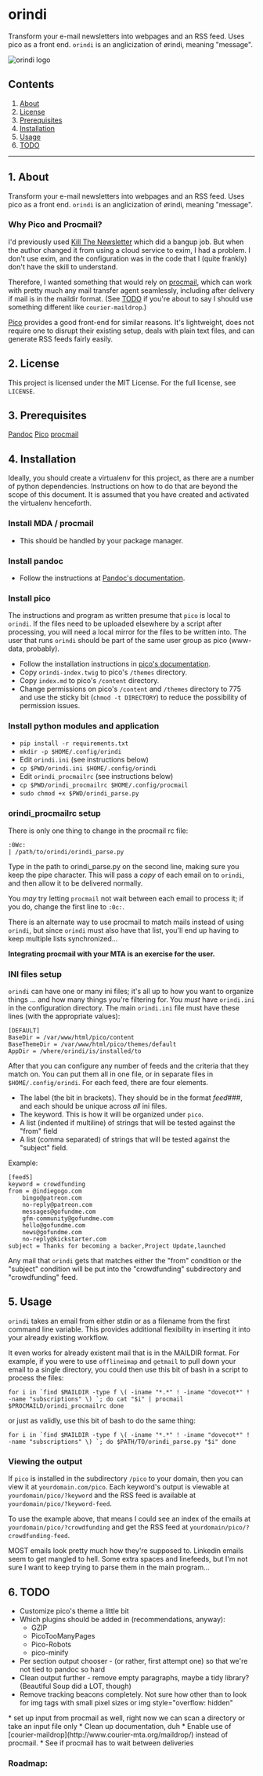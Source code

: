 # orindi

Transform your e-mail newsletters into webpages and an RSS feed. Uses pico as a front end.
`orindi` is an anglicization of ørindi, meaning "message".


![orindi logo](https://raw.githubusercontent.com/uriel1998/orindi/master/orindi-icon.png "logo")

## Contents
 1. [About](#1-about)
 2. [License](#2-license)
 3. [Prerequisites](#3-prerequisites)
 4. [Installation](#4-installation)
 5. [Usage](#5-usage)
 6. [TODO](#6-todo)

***

## 1. About

Transform your e-mail newsletters into webpages and an RSS feed. Uses pico as a front end.
`orindi` is an anglicization of ørindi, meaning "message".


### Why Pico and Procmail?

I'd previously used [Kill The Newsletter](https://www.kill-the-newsletter.com/) 
which did a bangup job. But when the author changed it from using a cloud service 
to exim, I had a problem. I don't use exim, and the configuration was in the code 
that I (quite frankly) don't have the skill to understand.

Therefore, I wanted something that would rely on [procmail](https://linux.die.net/man/5/procmailrc), which can work with 
pretty much any mail transfer agent seamlessly, including after delivery if 
mail is in the maildir format.  (See [TODO](#6-todo) if you're about to say I 
should use something different like `courier-maildrop`.)

[Pico](http://picocms.org/) provides a good front-end for similar reasons. 
It's lightweight, does not require one to disrupt their existing setup, deals 
with plain text files, and can generate RSS feeds fairly easily.


## 2. License

This project is licensed under the MIT License. For the full license, see `LICENSE`.

## 3. Prerequisites

[Pandoc](https://pandoc.org/)
[Pico](http://picocms.org/) 
[procmail](https://linux.die.net/man/5/procmailrc)


## 4. Installation

Ideally, you should create a virtualenv for this project, as there are a number 
of python dependencies.  Instructions on how to do that are beyond the scope of 
this document.  It is assumed that you have created and activated the 
virtualenv henceforth.

### Install MDA / procmail  

* This should be handled by your package manager.

### Install pandoc

* Follow the instructions at [Pandoc's documentation](https://pandoc.org/installing.html).  

### Install pico 

The instructions and program as written presume that `pico` is local to `orindi`. 
If the files need to be uploaded elsewhere by a script after processing, you will 
need a local mirror for the files to be written into. The user that runs `orindi` 
should be part of the same user group as pico (www-data, probably). 


* Follow the installation instructions in [pico's documentation](http://picocms.org/docs/).  
* Copy `orindi-index.twig` to pico's `/themes` directory.
* Copy `index.md` to pico's `/content` directory.
* Change permissions on pico's `/content` and `/themes` directory to 775 and
use the sticky bit (`chmod -t DIRECTORY`) to reduce the possibility of permission 
issues.  

### Install python modules and application

* `pip install -r requirements.txt` 
* `mkdir -p $HOME/.config/orindi`
* Edit `orindi.ini` (see instructions below)
* `cp $PWD/orindi.ini $HOME/.config/orindi`
* Edit `orindi_procmailrc` (see instructions below)
* `cp $PWD/orindi_procmailrc $HOME/.config/procmail`
* `sudo chmod +x $PWD/orindi_parse.py`


### orindi_procmailrc setup  

There is only one thing to change in the procmail rc file:
```
:0Wc:
| /path/to/orindi/orindi_parse.py
```

Type in the path to orindi_parse.py on the second line, making sure you keep 
the pipe character.  This will pass a *copy* of each email on to `orindi`, and 
then allow it to be delivered normally.  

You *may* try letting `procmail` not wait between each email to process it; if 
you do, change the first line to `:0c:`.  

There is an alternate way to use procmail to match mails instead of using `orindi`, 
but since `orindi` must also have that list, you'll end up having to keep 
multiple lists synchronized... 

**Integrating procmail with your MTA is an exercise for the user.** 

### INI files setup

`orindi` can have one or many ini files; it's all up to how you want to 
organize things ... and how many things you're filtering for.  You *must* have 
`orindi.ini` in the configuration directory. The main `orindi.ini` file 
must have these lines (with the appropriate values):  

```
[DEFAULT]  
BaseDir = /var/www/html/pico/content  
BaseThemeDir = /var/www/html/pico/themes/default  
AppDir = /where/orindi/is/installed/to  
```

After that you can configure any number of feeds and the criteria that they 
match on.  You can put them all in one file, or in separate files in 
`$HOME/.config/orindi`.  For each feed, there are four elements.

* The label (the bit in brackets).  They should be in the format *feed###*, and each should be unique across *all* ini files.
* The keyword. This is how it will be organized under `pico`. 
* A list (indented if multiline) of strings that will be tested against the "from" field
* A list (comma separated) of strings that will be tested against the "subject" field.

Example: 

```
[feed5]
keyword = crowdfunding
from = @indiegogo.com
    bingo@patreon.com
    no-reply@patreon.com
    messages@gofundme.com
    gfm-community@gofundme.com
    hello@gofundme.com
    news@gofundme.com
    no-reply@kickstarter.com    
subject = Thanks for becoming a backer,Project Update,launched

```

Any mail that `orindi` gets that matches either the "from" condition or the 
"subject" condition will be put into the "crowdfunding" subdirectory and 
"crowdfunding" feed.

## 5. Usage

`orindi` takes an email from either stdin or as a filename from the first 
command line variable. This provides additional flexibility in inserting it into 
your already existing workflow. 

It even works for already existent mail that is in the MAILDIR format.  For 
example, if you were to use `offlineimap` and `getmail` to pull down your 
email to a single directory, you could then use this bit of bash in a script 
to process the files:

``
for i in `find $MAILDIR -type f \( -iname "*.*" ! -iname "dovecot*" ! -name "subscriptions" \) `; do
  cat "$i" | procmail $PROCMAILD/orindi_procmailrc
done
``

or just as validly, use this bit of bash to do the same thing:

``
for i in `find $MAILDIR -type f \( -iname "*.*" ! -iname "dovecot*" ! -name "subscriptions" \) `; do
  $PATH/TO/orindi_parse.py "$i"
done
``

### Viewing the output

If `pico` is installed in the subdirectory `/pico` to your domain, then you 
can view it at `yourdomain.com/pico`.  Each keyword's output is viewable at 
`yourdomain/pico/?keyword` and the RSS feed is available at `yourdomain/pico/?keyword-feed`. 

To use the example above, that means I could see an index of the emails at 
`yourdomain/pico/?crowdfunding` and get the RSS feed at `yourdomain/pico/?crowdfunding-feed`.

MOST emails look pretty much how they're supposed to.  Linkedin emails seem to
get mangled to hell.  Some extra spaces and linefeeds, but I'm not sure I want 
to keep trying to parse them in the main program...

## 6. TODO

* Customize pico's theme a little bit
* Which plugins should be added in (recommendations, anyway):
    - GZIP
    - PicoTooManyPages
    - Pico-Robots
    - pico-minify
* Per section output chooser - (or rather, first attempt one) so that we're not tied to pandoc so hard  
* Clean output further - remove empty paragraphs, maybe a tidy library? (Beautiful Soup did a LOT, though)
* Remove tracking beacons completely.  Not sure how other than to look for 
  img tags with small pixel sizes or img style="overflow: hidden"

<img style="overflow: hidden;position: fixed;visibility: hidden !important;display: block !important;height: 1px !important;width: 1px !important;border: 0 !important;margin: 0 !important;padding: 0 !important;" src="https://connectednation.cmail20.com/t/j-o-chklljl-yuiyjkttht/o.gif" width="1" height="1" border="0" alt="">
* set up input from procmail as well, right now we can scan a directory or take an input file only
* Clean up documentation, duh
* Enable use of [courier-maildrop](http://www.courier-mta.org/maildrop/) instead of procmail.
* See if procmail has to wait between deliveries


### Roadmap:

